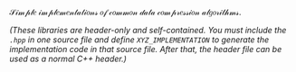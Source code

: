 𝒮𝒾𝓂𝓅𝓁𝑒 𝒾𝓂𝓅𝓁𝑒𝓂𝑒𝓃𝓉𝒶𝓉𝒾𝑜𝓃𝓈 𝑜𝒻 𝒸𝑜𝓂𝓂𝑜𝓃 𝒹𝒶𝓉𝒶 𝒸𝑜𝓂𝓅𝓇𝑒𝓈𝓈𝒾𝑜𝓃 𝒶𝓁𝑔𝑜𝓇𝒾𝓉𝒽𝓂𝓈.

*(These libraries are header-only and self-contained. You must include the `.hpp` in one source file
and define `XYZ_IMPLEMENTATION` to generate the implementation code in that source file. After that,
the header file can be used as a normal C++ header.)*
